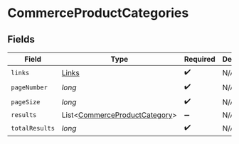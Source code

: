 # CommerceProductCategories


## Fields

| Field                                                                           | Type                                                                            | Required                                                                        | Description                                                                     |
| ------------------------------------------------------------------------------- | ------------------------------------------------------------------------------- | ------------------------------------------------------------------------------- | ------------------------------------------------------------------------------- |
| `links`                                                                         | [Links](../../models/shared/Links.md)                                           | :heavy_check_mark:                                                              | N/A                                                                             |
| `pageNumber`                                                                    | *long*                                                                          | :heavy_check_mark:                                                              | N/A                                                                             |
| `pageSize`                                                                      | *long*                                                                          | :heavy_check_mark:                                                              | N/A                                                                             |
| `results`                                                                       | List<[CommerceProductCategory](../../models/shared/CommerceProductCategory.md)> | :heavy_minus_sign:                                                              | N/A                                                                             |
| `totalResults`                                                                  | *long*                                                                          | :heavy_check_mark:                                                              | N/A                                                                             |